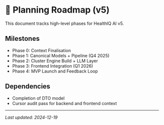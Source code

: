 # 📅 Planning Roadmap (v5)

This document tracks high-level phases for HealthIQ AI v5.

## Milestones

- Phase 0: Context Finalisation
- Phase 1: Canonical Models + Pipeline (Q4 2025)
- Phase 2: Cluster Engine Build + LLM Layer
- Phase 3: Frontend Integration (Q1 2026)
- Phase 4: MVP Launch and Feedback Loop

## Dependencies

- Completion of DTO model
- Cursor audit pass for backend and frontend context

---
_Last updated: 2024-12-19_
